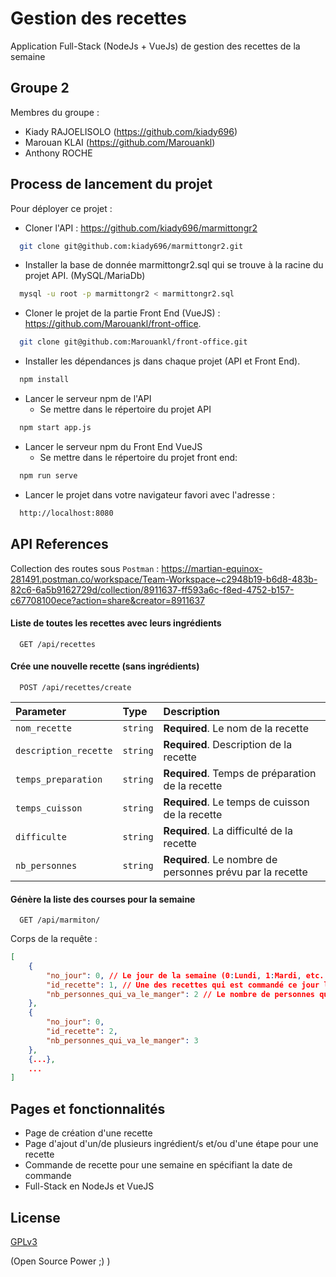 
# Gestion des recettes 
Application Full-Stack (NodeJs + VueJs) de gestion des recettes de la semaine 



## Groupe 2
Membres du groupe :

- Kiady RAJOELISOLO (https://github.com/kiady696)
- Marouan KLAI (https://github.com/Marouankl)
- Anthony ROCHE




## Process de lancement du projet

Pour déployer ce projet :

- Cloner l'API : https://github.com/kiady696/marmittongr2
```bash
  git clone git@github.com:kiady696/marmittongr2.git 
```
- Installer la base de donnée marmittongr2.sql qui se trouve à la racine du projet API. (MySQL/MariaDb)
```bash
  mysql -u root -p marmittongr2 < marmittongr2.sql
```
- Cloner le projet de la partie Front End (VueJS) : https://github.com/Marouankl/front-office.
```bash
  git clone git@github.com:Marouankl/front-office.git
```

- Installer les dépendances js dans chaque projet (API et Front End).
```bash
  npm install
```

- Lancer le serveur npm de l'API
    - Se mettre dans le répertoire du projet API
```bash
  npm start app.js
```

- Lancer le serveur npm du Front End VueJS
    - Se mettre dans le répertoire du projet front end:
```bash
  npm run serve
```

- Lancer le projet dans votre navigateur favori avec l'adresse : 
```bash
  http://localhost:8080
```


## API References

Collection des routes sous ```Postman``` : https://martian-equinox-281491.postman.co/workspace/Team-Workspace~c2948b19-b6d8-483b-82c6-6a5b9162729d/collection/8911637-ff593a6c-f8ed-4752-b157-c67708100ece?action=share&creator=8911637

#### Liste de toutes les recettes avec leurs ingrédients

```http
  GET /api/recettes
```

#### Crée une nouvelle recette (sans ingrédients)

```http
  POST /api/recettes/create
```

| Parameter | Type     | Description                       |
| :-------- | :------- | :-------------------------------- |
| `nom_recette`      | `string` | **Required**. Le nom de la recette |
| `description_recette`      | `string` | **Required**. Description de la recette |
| `temps_preparation`      | `string` | **Required**. Temps de préparation de la recette |
| `temps_cuisson`      | `string` | **Required**. Le temps de cuisson de la recette |
| `difficulte`      | `string` | **Required**. La difficulté de la recette |
| `nb_personnes`      | `string` | **Required**. Le nombre de personnes prévu par la recette |

#### Génère la liste des courses pour la semaine

```http
  GET /api/marmiton/
```
Corps de la requête : 
```json
[
    {
        "no_jour": 0, // Le jour de la semaine (0:Lundi, 1:Mardi, etc...)
        "id_recette": 1, // Une des recettes qui est commandé ce jour là
        "nb_personnes_qui_va_le_manger": 2 // Le nombre de personnes qui va manger cette recette ce jour là
    },
    {
        "no_jour": 0, 
        "id_recette": 2,
        "nb_personnes_qui_va_le_manger": 3
    },
    {...},
    ...
]
```



## Pages et fonctionnalités

- Page de création d'une recette
- Page d'ajout d'un/de plusieurs ingrédient/s et/ou d'une étape pour une recette
- Commande de recette pour une semaine en spécifiant la date de commande
- Full-Stack en NodeJs et VueJS




## License

[GPLv3](https://www.gnu.org/licenses/gpl-3.0.html)

(Open Source Power ;) )
